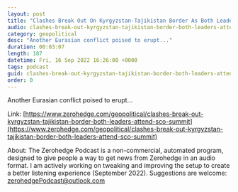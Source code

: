 ```yaml
---
layout: post
title: "Clashes Break Out On Kyrgyzstan-Tajikistan Border As Both Leaders Attend SCO Summit"
audio: clashes-break-out-kyrgyzstan-tajikistan-border-both-leaders-attend-sco-summit-0
category: geopolitical
desc: "Another Eurasian conflict poised to erupt..."
duration: 00:03:07
length: 187
datetime: Fri, 16 Sep 2022 16:26:00 +0000
tags: podcast
guid: clashes-break-out-kyrgyzstan-tajikistan-border-both-leaders-attend-sco-summit-0
order: 0
---
```

Another Eurasian conflict poised to erupt...

Link: [https://www.zerohedge.com/geopolitical/clashes-break-out-kyrgyzstan-tajikistan-border-both-leaders-attend-sco-summit](https://www.zerohedge.com/geopolitical/clashes-break-out-kyrgyzstan-tajikistan-border-both-leaders-attend-sco-summit)

About: The Zerohedge Podcast is a non-commercial, automated program, designed to give people a way to get news from Zerohedge in an audio format.  I am actively working on tweaking and improving the setup to create a better listening experience (September 2022).  Suggestions are welcome: [zerohedgePodcast@outlook.com](mailto:zerohedgePodcast@outlook.com)